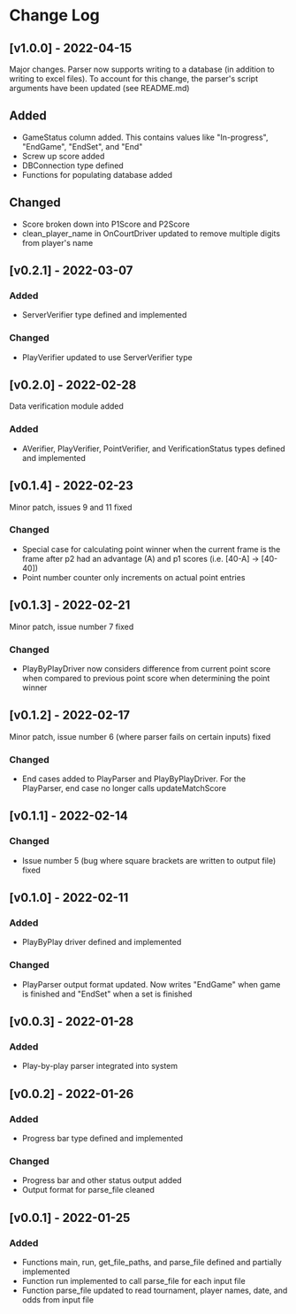 # Change Log
## [v1.0.0] - 2022-04-15
Major changes. Parser now supports writing to a database (in addition to writing to excel files). To account for this change, the parser's script arguments have been updated (see README.md)
## Added 
* GameStatus column added. This contains values like "In-progress", "EndGame", "EndSet", and "End"
* Screw up score added
* DBConnection type defined 
* Functions for populating database added
## Changed
* Score broken down into P1Score and P2Score
* clean_player_name in OnCourtDriver updated to remove multiple digits from player's name
## [v0.2.1] - 2022-03-07
### Added
* ServerVerifier type defined and implemented
### Changed
* PlayVerifier updated to use ServerVerifier type
## [v0.2.0] - 2022-02-28
Data verification module added
### Added
* AVerifier, PlayVerifier, PointVerifier, and VerificationStatus types defined and implemented
## [v0.1.4] - 2022-02-23
Minor patch, issues 9 and 11 fixed
### Changed
* Special case for calculating point winner when the current frame is the frame after p2 had an advantage (A) and p1 scores (i.e. \[40-A\] -> \[40-40\])
* Point number counter only increments on actual point entries
## [v0.1.3] - 2022-02-21
Minor patch, issue number 7 fixed
### Changed
* PlayByPlayDriver now considers difference from current point score when compared to previous point score when determining the point winner
## [v0.1.2] - 2022-02-17
Minor patch, issue number 6 (where parser fails on certain inputs) fixed
### Changed
* End cases added to PlayParser and PlayByPlayDriver. For the PlayParser, end case no longer calls updateMatchScore
## [v0.1.1] - 2022-02-14
### Changed
* Issue number 5 (bug where square brackets are written to output file) fixed
## [v0.1.0] - 2022-02-11
### Added 
* PlayByPlay driver defined and implemented
### Changed
* PlayParser output format updated. Now writes "EndGame" when game is finished and "EndSet" when a set is finished
## [v0.0.3] - 2022-01-28
### Added
* Play-by-play parser integrated into system
## [v0.0.2] - 2022-01-26
### Added
* Progress bar type defined and implemented
### Changed
* Progress bar and other status output added
* Output format for parse_file cleaned
## [v0.0.1] - 2022-01-25
### Added
* Functions main, run, get_file_paths, and parse_file defined and partially implemented
* Function run implemented to call parse_file for each input file
* Function parse_file updated to read tournament, player names, date, and odds from input file
